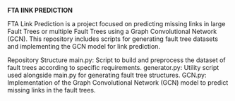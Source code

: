 **FTA lINK PREDICTION**

FTA Link Prediction is a project focused on predicting missing links in large Fault Trees or multiple Fault Trees using a Graph Convolutional Network (GCN). 
This repository includes scripts for generating fault tree datasets and implementing the GCN model for link prediction.

Repository Structure
main.py: Script to build and preprocess the dataset of fault trees according to specific requirements.
generator.py: Utility script used alongside main.py for generating fault tree structures.
GCN.py: Implementation of the Graph Convolutional Network (GCN) model to predict missing links in the fault trees. 
